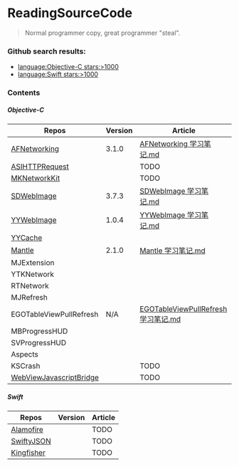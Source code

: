 # ReadingSourceCode
> Normal programmer copy, great programmer "steal".

### Github search results: 
- [language:Objective-C stars:>1000](https://github.com/search?l=&q=language%3AObjective-C+stars%3A%3E1000&ref=advsearch&type=Repositories&utf8=✓)
- [language:Swift stars:>1000](https://github.com/search?o=desc&q=language%3ASwift+stars%3A%3E1000&s=stars&type=Repositories&utf8=✓)

### Contents

##### Objective-C
Repos|Version|Article|
--|--|--|
[AFNetworking](https://github.com/AFNetworking/AFNetworking)|3.1.0|[AFNetworking 学习笔记.md](https://github.com/ShannonChenCHN/iOSLevelingUp/blob/master/ReadingSourceCode/AFNetworking.md)|
[ASIHTTPRequest](https://github.com/pokeb/asi-http-request)||TODO|
[MKNetworkKit](https://github.com/MugunthKumar/MKNetworkKit)||TODO|
[SDWebImage](https://github.com/rs/SDWebImage)|3.7.3|[SDWebImage 学习笔记.md](https://github.com/ShannonChenCHN/iOSLevelingUp/blob/master/ReadingSourceCode/SDWebImage.md)|
[YYWebImage](https://github.com/ibireme/YYWebImage)|1.0.4|[YYWebImage 学习笔记.md](https://github.com/ShannonChenCHN/iOSLevelingUp/blob/master/ReadingSourceCode/YYWebImage.md)|
[YYCache](https://github.com/ibireme/YYCache)|||
[Mantle](https://github.com/Mantle/Mantle#classforparsingjsondictionary)|2.1.0|[Mantle 学习笔记.md](https://github.com/ShannonChenCHN/iOSLevelingUp/blob/master/ReadingSourceCode/Mantle.md)|
MJExtension|||
YTKNetwork|||
RTNetwork|||
MJRefresh|||
EGOTableViewPullRefresh|N/A|[EGOTableViewPullRefresh 学习笔记.md](https://github.com/ShannonChenCHN/iOSLevelingUp/blob/master/ReadingSourceCode/EGOTableViewPullRefresh.md)|
MBProgressHUD|||
SVProgressHUD|||
Aspects|||
KSCrash||TODO|
[WebViewJavascriptBridge](https://github.com/marcuswestin/WebViewJavascriptBridge)||TODO|

##### Swift

Repos|Version|Article|
--|--|--|
[Alamofire](https://github.com/Alamofire/Alamofire)||TODO|
[SwiftyJSON](https://github.com/SwiftyJSON/SwiftyJSON)||TODO|
[Kingfisher](https://github.com/onevcat/Kingfisher)||TODO|


